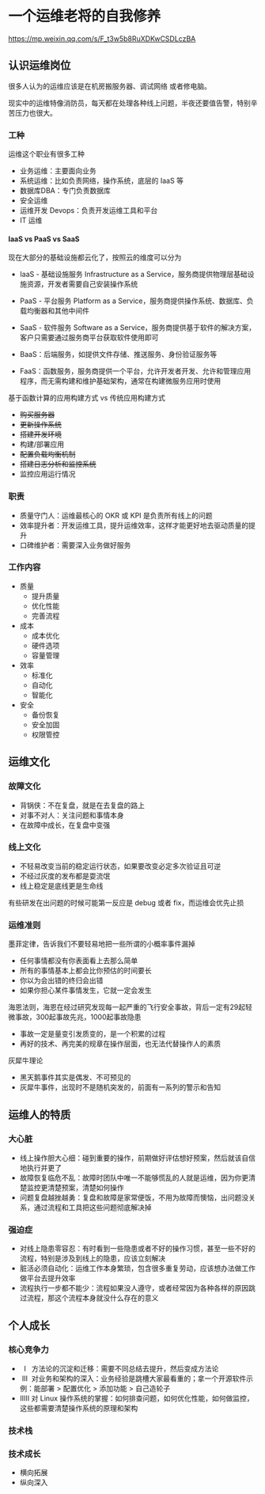 # 一个运维老将的自我修养

https://mp.weixin.qq.com/s/F_t3w5b8RuXDKwCSDLczBA


## 认识运维岗位

很多人认为的运维应该是在机房搬服务器、调试网络 或者修电脑。

现实中的运维特像消防员，每天都在处理各种线上问题，半夜还要值告警，特别辛苦压力也很大。

### 工种

运维这个职业有很多工种
* 业务运维：主要面向业务
* 系统运维：比如负责网络，操作系统，底层的 IaaS 等
* 数据库DBA：专门负责数据库
* 安全运维
* 运维开发 Devops：负责开发运维工具和平台
* IT 运维

#### IaaS vs PaaS vs SaaS

现在大部分的基础设施都云化了，按照云的维度可以分为

* IaaS  - 基础设施服务 Infrastructure as a Service，服务商提供物理层基础设施资源，开发者需要自己安装操作系统
* PaaS  - 平台服务 Platform as a Service，服务商提供操作系统、数据库、负载均衡器和其他中间件
* SaaS  - 软件服务 Software as a Service，服务商提供基于软件的解决方案，客户只需要通过服务商平台获取软件使用即可

* BaaS：后端服务，如提供文件存储、推送服务、身份验证服务等
* FaaS：函数服务，服务商提供一个平台，允许开发者开发、允许和管理应用程序，而无需构建和维护基础架构，通常在构建微服务应用时使用

基于函数计算的应用构建方式 vs 传统应用构建方式

* ~~购买服务器~~
* ~~更新操作系统~~
* ~~搭建开发环境~~
* 构建/部署应用
* ~~配置负载均衡机制~~
* ~~搭建日志分析和监控系统~~
* 监控应用运行情况

### 职责

* 质量守门人：运维最核心的 OKR 或 KPI 是负责所有线上的问题
* 效率提升者：开发运维工具，提升运维效率，这样才能更好地去驱动质量的提升
* 口碑维护者：需要深入业务做好服务

### 工作内容

* 质量
  - 提升质量
  - 优化性能
  - 完善流程
* 成本
  - 成本优化
  - 硬件选项
  - 容量管理
* 效率
  - 标准化
  - 自动化
  - 智能化
* 安全
  - 备份恢复
  - 安全加固
  - 权限管控


## 运维文化

### 故障文化

* 背锅侠：不在复盘，就是在去复盘的路上
* 对事不对人：关注问题和事情本身
* 在故障中成长，在复盘中变强

### 线上文化

* 不轻易改变当前的稳定运行状态，如果要改变必定多次验证且可逆
* 不经过灰度的发布都是耍流氓
* 线上稳定是底线更是生命线

有些研发在出问题的时候可能第一反应是 debug 或者 fix，而运维会优先止损

### 运维准则

墨菲定律，告诉我们不要轻易地把一些所谓的小概率事件漏掉

* 任何事情都没有你表面看上去那么简单
* 所有的事情基本上都会比你预估的时间要长
* 你以为会出错的终归会出错
* 如果你担心某件事情发生，它就一定会发生

海恩法则，海恩在经过研究发现每一起严重的飞行安全事故，背后一定有29起轻微事故，300起事故先兆，1000起事故隐患

* 事故一定是量变引发质变的，是一个积累的过程
* 再好的技术、再完美的规章在操作层面，也无法代替操作人的素质

灰犀牛理论

* 黑天鹅事件其实是偶发、不可预见的
* 灰犀牛事件，出现时不是随机突发的，前面有一系列的警示和告知


## 运维人的特质

### 大心脏

* 线上操作胆大心细：碰到重要的操作，前期做好评估想好预案，然后就该自信地执行并更了
* 故障恢复临危不乱：故障时团队中唯一不能够慌乱的人就是运维，因为你更清楚监控更清楚预案，清楚如何操作
* 问题复盘越挫越勇：复盘和故障是家常便饭，不用为故障而懊恼，出问题没关系，通过流程和工具把这些问题彻底解决掉

### 强迫症

* 对线上隐患零容忍：有时看到一些隐患或者不好的操作习惯，甚至一些不好的流程，特别是涉及到线上的隐患，应该立刻解决
* 脏活必须自动化：运维工作本身繁琐，包含很多重复劳动，应该想办法做工作做平台去提升效率
* 流程执行一步都不能少：流程如果没人遵守，或者经常因为各种各样的原因跳过流程，那这个流程本身就没什么存在的意义


## 个人成长

### 核心竞争力

* &nbsp;&nbsp;I&nbsp;&nbsp; 方法论的沉淀和迁移：需要不同总结去提升，然后变成方法论
* &nbsp;III&nbsp;   对业务和架构的深入：业务经验是跳槽大家最看重的；拿一个开源软件示例：能部署 > 配置优化 > 添加功能 > 自己造轮子
* IIIII             对 Linux 操作系统的掌握：如何排查问题，如何优化性能，如何做监控，这些都需要清楚操作系统的原理和架构

### 技术栈

### 技术成长

* 横向拓展
* 纵向深入







